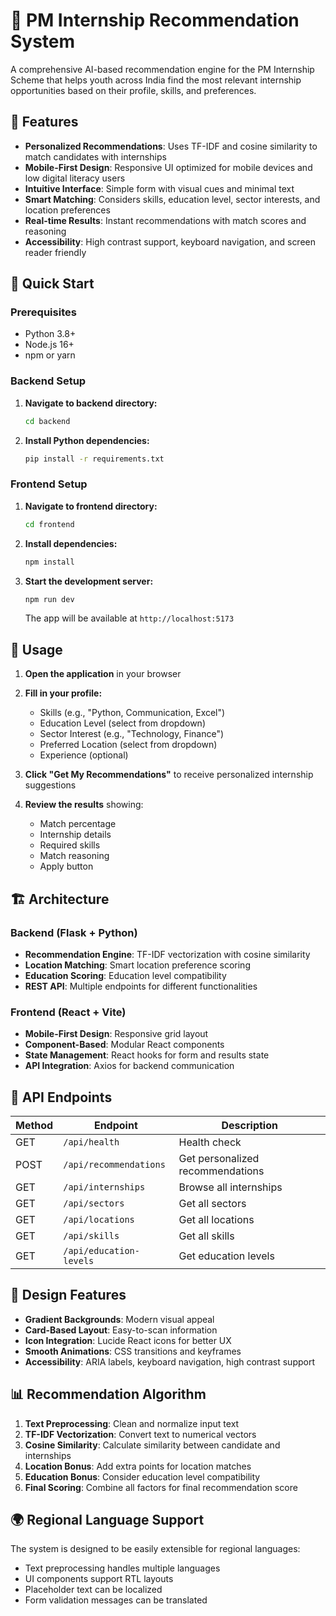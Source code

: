 # 🎯 PM Internship Recommendation System

A comprehensive AI-based recommendation engine for the PM Internship Scheme that helps youth across India find the most relevant internship opportunities based on their profile, skills, and preferences.

## 🌟 Features

- **Personalized Recommendations**: Uses TF-IDF and cosine similarity to match candidates with internships
- **Mobile-First Design**: Responsive UI optimized for mobile devices and low digital literacy users
- **Intuitive Interface**: Simple form with visual cues and minimal text
- **Smart Matching**: Considers skills, education level, sector interests, and location preferences
- **Real-time Results**: Instant recommendations with match scores and reasoning
- **Accessibility**: High contrast support, keyboard navigation, and screen reader friendly

## 🚀 Quick Start

### Prerequisites

- Python 3.8+
- Node.js 16+
- npm or yarn

### Backend Setup

1. **Navigate to backend directory:**
   ```bash
   cd backend
   ```

2. **Install Python dependencies:**
   ```bash
   pip install -r requirements.txt
   ```

### Frontend Setup

1. **Navigate to frontend directory:**
   ```bash
   cd frontend
   ```

2. **Install dependencies:**
   ```bash
   npm install
   ```

3. **Start the development server:**
   ```bash
   npm run dev
   ```

   The app will be available at `http://localhost:5173`

## 📱 Usage

1. **Open the application** in your browser
2. **Fill in your profile:**
   - Skills (e.g., "Python, Communication, Excel")
   - Education Level (select from dropdown)
   - Sector Interest (e.g., "Technology, Finance")
   - Preferred Location (select from dropdown)
   - Experience (optional)

3. **Click "Get My Recommendations"** to receive personalized internship suggestions

4. **Review the results** showing:
   - Match percentage
   - Internship details
   - Required skills
   - Match reasoning
   - Apply button

## 🏗️ Architecture

### Backend (Flask + Python)
- **Recommendation Engine**: TF-IDF vectorization with cosine similarity
- **Location Matching**: Smart location preference scoring
- **Education Scoring**: Education level compatibility
- **REST API**: Multiple endpoints for different functionalities

### Frontend (React + Vite)
- **Mobile-First Design**: Responsive grid layout
- **Component-Based**: Modular React components
- **State Management**: React hooks for form and results state
- **API Integration**: Axios for backend communication

## 🔧 API Endpoints

| Method | Endpoint | Description |
|--------|----------|-------------|
| GET | `/api/health` | Health check |
| POST | `/api/recommendations` | Get personalized recommendations |
| GET | `/api/internships` | Browse all internships |
| GET | `/api/sectors` | Get all sectors |
| GET | `/api/locations` | Get all locations |
| GET | `/api/skills` | Get all skills |
| GET | `/api/education-levels` | Get education levels |

## 🎨 Design Features

- **Gradient Backgrounds**: Modern visual appeal
- **Card-Based Layout**: Easy-to-scan information
- **Icon Integration**: Lucide React icons for better UX
- **Smooth Animations**: CSS transitions and keyframes
- **Accessibility**: ARIA labels, keyboard navigation, high contrast support

## 📊 Recommendation Algorithm

1. **Text Preprocessing**: Clean and normalize input text
2. **TF-IDF Vectorization**: Convert text to numerical vectors
3. **Cosine Similarity**: Calculate similarity between candidate and internships
4. **Location Bonus**: Add extra points for location matches
5. **Education Bonus**: Consider education level compatibility
6. **Final Scoring**: Combine all factors for final recommendation score

## 🌍 Regional Language Support

The system is designed to be easily extensible for regional languages:
- Text preprocessing handles multiple languages
- UI components support RTL layouts
- Placeholder text can be localized
- Form validation messages can be translated

